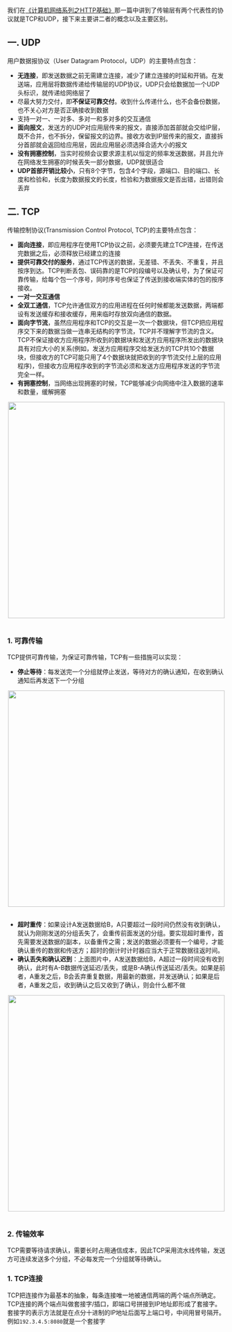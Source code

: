 <!-- ---
title: 计算机网络系列之TCP与UDP
date: 2022-10-15
tags: 计算机网络
set: Network
--- -->

我们在<a href="https://zhangmingemma.github.io/#/post?file=2022-10-14-HTTP">《计算机网络系列之HTTP基础》</a>那一篇中讲到了传输层有两个代表性的协议就是TCP和UDP，接下来主要讲二者的概念以及主要区别。

## 一. UDP

用户数据报协议（User Datagram Protocol，UDP）的主要特点包含：

* **无连接**，即发送数据之前无需建立连接，减少了建立连接的时延和开销。在发送端，应用层将数据传递给传输层的UDP协议，UDP只会给数据加一个UDP头标识，就传递给网络层了
* 尽最大努力交付，即**不保证可靠交付**。收到什么传递什么，也不会备份数据，也不关心对方是否正确接收到数据
* 支持一对一、一对多、多对一和多对多的交互通信
* **面向报文**，发送方的UDP对应用层传来的报文，直接添加首部就会交给IP层，既不合并，也不拆分，保留报文的边界。接收方收到IP层传来的报文，直接拆分首部就会返回给应用层，因此应用层必须选择合适大小的报文
* **没有拥塞控制**，当实时视频会议要求源主机以恒定的频率发送数据，并且允许在网络发生拥塞的时候丢失一部分数据，UDP就很适合
* **UDP首部开销比较小**，只有8个字节，包含4个字段，源端口、目的端口、长度和检验和，长度为数据报文的长度，检验和为数据报文是否出错，出错则会丢弃

## 二. TCP 

传输控制协议(Transmission Control Protocol, TCP)的主要特点包含：

* **面向连接**，即应用程序在使用TCP协议之前，必须要先建立TCP连接，在传送完数据之后，必须释放已经建立的连接
* **提供可靠交付的服务**，通过TCP传送的数据，无差错、不丢失、不重复，并且按序到达。TCP判断丢包、误码靠的是TCP的段编号以及确认号，为了保证可靠传输，给每个包一个序号，同时序号也保证了传送到接收端实体的包的按序接收。
* **一对一交互通信**
* **全双工通信**，TCP允许通信双方的应用进程在任何时候都能发送数据，两端都设有发送缓存和接收缓存，用来临时存放双向通信的数据。
* **面向字节流**，虽然应用程序和TCP的交互是一次一个数据块，但TCP把应用程序交下来的数据当做一连串无结构的字节流，TCP并不理解字节流的含义。TCP不保证接收方应用程序所收到的数据块和发送方应用程序所发出的数据块具有对应大小的关系(例如，发送方应用程序交给发送方的TCP共10个数据块，但接收方的TCP可能只用了4个数据块就把收到的字节流交付上层的应用程序)，但接收方应用程序收到的字节流必须和发送方应用程序发送的字节流完全一样。
* **有拥塞控制**，当网络出现拥塞的时候，TCP能够减少向网络中注入数据的速率和数量，缓解拥塞

<div style="display:flex;justify-content:center;"><img src="https://zhangmingemma.github.io/dist/images/2022-10-15/1.jpeg" style="display:inline-block; margin-bottom:16px; width:500px;"></div>

### 1. 可靠传输

TCP提供可靠传输，为保证可靠传输，TCP有一些措施可以实现：

* **停止等待**：每发送完一个分组就停止发送，等待对方的确认通知，在收到确认通知后再发送下一个分组
<div style="display:flex;justify-content:center;"><img src="https://zhangmingemma.github.io/dist/images/2022-10-15/2.jpeg" style="display:inline-block; margin-bottom:16px; width:500px;"></div>

* **超时重传**：如果设计A发送数据给B，A只要超过一段时间仍然没有收到确认，就认为刚刚发送的分组丢失了，会重传前面发送的分组。要实现超时重传，首先需要发送数据的副本，以备重传之需；发送的数据必须要有一个编号，才能确认重传的数据和传送方；超时的倒计时计时器应当大于正常数据往返时间。
* **确认丢失和确认迟到**：上面图片中，A发送数据给B，A超过一段时间没有收到确认，此时有A-B数据传送延迟/丢失，或是B-A确认传送延迟/丢失。如果是前者，A重发之后，B会丢弃重复数据，用最新的数据，并发送确认；如果是后者，A重发之后，收到确认之后又收到了确认，则会什么都不做
<div style="display:flex;justify-content:center;"><img src="https://zhangmingemma.github.io/dist/images/2022-10-15/3.jpeg" style="display:inline-block; margin-bottom:16px; width:500px;"></div>

### 2. 传输效率

TCP需要等待请求确认，需要长时占用通信成本，因此TCP采用流水线传输，发送方可连续发送多个分组，不必每发完一个分组就等待确认。

### 1. TCP连接

TCP把连接作为最基本的抽象，每条连接唯一地被通信两端的两个端点所确定。TCP连接的两个端点叫做套接字/插口，即端口号拼接到IP地址即形成了套接字。套接字的表示方法就是在点分十进制的IP地址后面写上端口号，中间用冒号隔开。例如`192.3.4.5:8080`就是一个套接字










